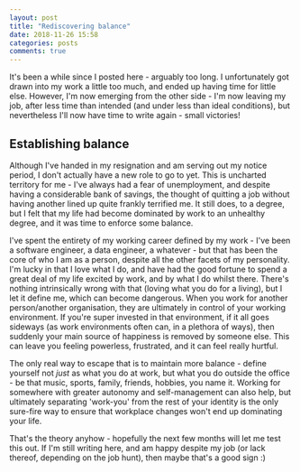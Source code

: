 ```yaml
---
layout: post
title: "Rediscovering balance"
date: 2018-11-26 15:58
categories: posts
comments: true
---
```


It's been a while since I posted here - arguably too long. I unfortunately got drawn into my work a little too much, and ended up having time for little else. However, I'm now emerging from the other side - I'm now leaving my job, after less time than intended (and under less than ideal conditions), but nevertheless I'll now have time to write again - small victories!

## Establishing balance

Although I've handed in my resignation and am serving out my notice period, I don't actually have a new role to go to yet. This is uncharted territory for me - I've always had a fear of unemployment, and despite having a considerable bank of savings, the thought of quitting a job without having another lined up quite frankly terrified me. It still does, to a degree, but I felt that my life had become dominated by work to an unhealthy degree, and it was time to enforce some balance. 

I've spent the entirety of my working career defined by my work - I've been a software engineer, a data engineer, a whatever - but that has been the core of who I am as a person, despite all the other facets of my personality. I'm lucky in that I love what I do, and have had the good fortune to spend a great deal of my life excited by work, and by what I do whilst there. There's nothing intrinsically wrong with that (loving what you do for a living), but I let it define me, which can become dangerous. When you work for another person/another organisation, they are ultimately in control of your working environment. If you're super invested in that environment, if it all goes sideways (as work environments often can, in a plethora of ways), then suddenly your main source of happiness is removed by someone else. This can leave you feeling powerless, frustrated, and it can feel really hurtful.

The only real way to escape that is to maintain more balance - define yourself not _just_ as what you do at work, but what you do outside the office - be that music, sports, family, friends, hobbies, you name it. Working for somewhere with greater autonomy and self-management can also help, but ultimately separating 'work-you' from the rest of your identity is the only sure-fire way to ensure that workplace changes won't end up dominating your life.

That's the theory anyhow - hopefully the next few months will let me test this out. If I'm still writing here, and am happy despite my job (or lack thereof, depending on the job hunt), then maybe that's a good sign :)